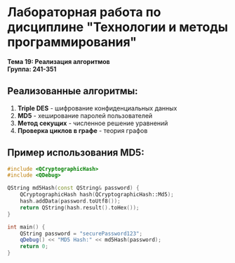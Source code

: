 # Лабораторная работа по дисциплине "Технологии и методы программирования"

**Тема 19: Реализация алгоритмов**  
**Группа: 241-351**

## Реализованные алгоритмы:
1. **Triple DES** - шифрование конфиденциальных данных
2. **MD5** - хеширование паролей пользователей
3. **Метод секущих** - численное решение уравнений
4. **Проверка циклов в графе** - теория графов

## Пример использования MD5:
```cpp
#include <QCryptographicHash>
#include <QDebug>

QString md5Hash(const QString& password) {
    QCryptographicHash hash(QCryptographicHash::Md5);
    hash.addData(password.toUtf8());
    return QString(hash.result().toHex());
}

int main() {
    QString password = "securePassword123";
    qDebug() << "MD5 Hash:" << md5Hash(password);
    return 0;
}